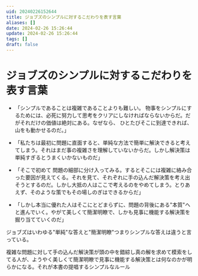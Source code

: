 ```yaml
---
uid: 20240226152644
title: ジョブズのシンプルに対するこだわりを表す言葉
aliases: []
date: 2024-02-26 15:26:44
update: 2024-02-26 15:26:44
tags: []
draft: false
---
```


# ジョブズのシンプルに対するこだわりを表す言葉

* 「シンプルであることは複雑であることよりも難しい。 物事をシンプルにするためには、必死に努力して思考をクリアにしなければならないからだ。だがそれだけの価値は絶対にある。なぜなら、 ひとたびそこに到達できれば、 山をも動かせるのだ。」

* 「私たちは最初に問題に直面すると、単純な方法で簡単に解決できると考えてしまう。それはまだ事の複雑さを理解していないからだ。しかし解決策は単純すぎるとうまくいかないものだ」

* 「そこで初めて 問題の細部に分け入ってみる。するとそこには複雑に絡み合った要因が見えてくる。それを見て、それぞれに手の込んだ解決策を考え出そうとするのだ。しかし大抵の人はここで考えるのをやめてしまう。とりあえず、そのような策でもその場しのぎはできるからだ」

* 「しかし本当に優れた人はそこにとどまらずに、問題の背後にある"本質"へと進んでいく。やがて美しくて簡潔明瞭で、しかも見事に機能する解決策を掘り当てていくのだ」

ジョブズはいわゆる"単純"な答えと"簡潔明瞭"つまりシンプルな答えは違うと言っている。

複雑な問題に対して手の込んだ解決策が頭の中を錯綜し真の解を求めて模索をしてる人が、ようやく美しくて簡潔明瞭で見事に機能する解決策とは何なのかが明らかになる。それが本書の提唱するシンプルなルール


[^simplerules]: https://www.notion.so/60e94e05e83649b8b3f4a4c61b258060/ SIMPLE RULES 「仕事が速い人」はここまでシンプルに考える, p208, ドナルド サル,キャスリーン アイゼンハート, 三笠書房, 2017/08/21
